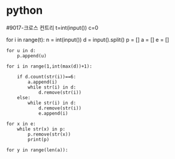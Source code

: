 # python
#9017-크로스 컨트리
t=int(input())
c=0

for i in range(t):
    n = int(input())
    d = input().split()
    p = []
    a = []
    e = []

    for u in d:
        p.append(u)

    for i in range(1,int(max(d))+1):

        if d.count(str(i))==6:
            a.append(i)
            while str(i) in d:
                d.remove(str(i))
        else:
            while str(i) in d:
                d.remove(str(i))
                e.append(i)

    for x in e:
        while str(x) in p:
            p.remove(str(x))
            print(p)

    for y in range(len(a)):
